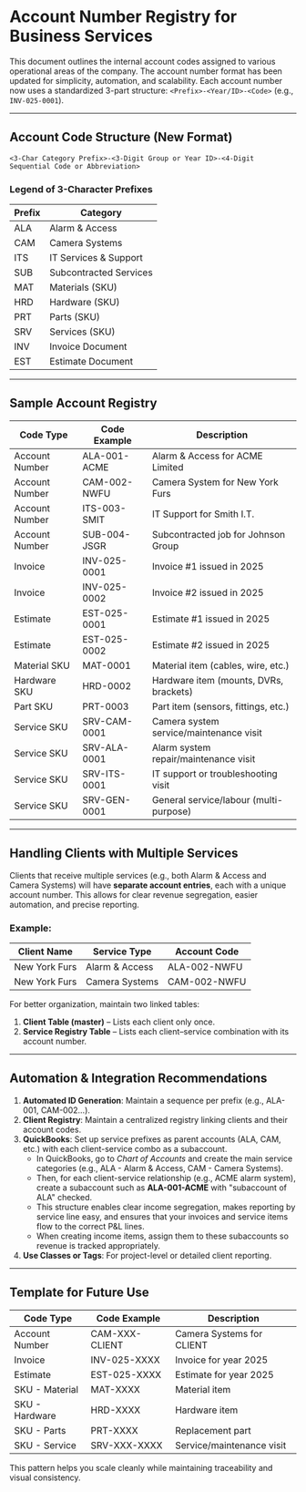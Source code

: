 
# Account Number Registry for Business Services

This document outlines the internal account codes assigned to various operational areas of the company. The account number format has been updated for simplicity, automation, and scalability. Each account number now uses a standardized 3-part structure: `<Prefix>-<Year/ID>-<Code>` (e.g., `INV-025-0001`).

---

## Account Code Structure (New Format)

```
<3-Char Category Prefix>-<3-Digit Group or Year ID>-<4-Digit Sequential Code or Abbreviation>
```

### Legend of 3-Character Prefixes

| Prefix | Category               |
|--------|------------------------|
| ALA    | Alarm & Access         |
| CAM    | Camera Systems         |
| ITS    | IT Services & Support  |
| SUB    | Subcontracted Services |
| MAT    | Materials (SKU)        |
| HRD    | Hardware (SKU)         |
| PRT    | Parts (SKU)            |
| SRV    | Services (SKU)         |
| INV    | Invoice Document       |
| EST    | Estimate Document      |

---

## Sample Account Registry

| Code Type      | Code Example | Description                             |
| -------------- | ------------ | --------------------------------------- |
| Account Number | ALA-001-ACME | Alarm & Access for ACME Limited         |
| Account Number | CAM-002-NWFU | Camera System for New York Furs         |
| Account Number | ITS-003-SMIT | IT Support for Smith I.T.               |
| Account Number | SUB-004-JSGR | Subcontracted job for Johnson Group     |
| Invoice        | INV-025-0001 | Invoice #1 issued in 2025               |
| Invoice        | INV-025-0002 | Invoice #2 issued in 2025               |
| Estimate       | EST-025-0001 | Estimate #1 issued in 2025              |
| Estimate       | EST-025-0002 | Estimate #2 issued in 2025              |
| Material SKU   | MAT-0001     | Material item (cables, wire, etc.)      |
| Hardware SKU   | HRD-0002     | Hardware item (mounts, DVRs, brackets)  |
| Part SKU       | PRT-0003     | Part item (sensors, fittings, etc.)     |
| Service SKU    | SRV-CAM-0001 | Camera system service/maintenance visit |
| Service SKU    | SRV-ALA-0001 | Alarm system repair/maintenance visit   |
| Service SKU    | SRV-ITS-0001 | IT support or troubleshooting visit     |
| Service SKU    | SRV-GEN-0001 | General service/labour (multi-purpose)  |

---

## Handling Clients with Multiple Services

Clients that receive multiple services (e.g., both Alarm & Access and Camera Systems) will have **separate account entries**, each with a unique account number. This allows for clear revenue segregation, easier automation, and precise reporting.

### Example:

| Client Name     | Service Type      | Account Code     |
|------------------|--------------------|------------------|
| New York Furs    | Alarm & Access     | ALA-002-NWFU     |
| New York Furs    | Camera Systems     | CAM-002-NWFU     |

For better organization, maintain two linked tables:

1. **Client Table (master)** – Lists each client only once.
2. **Service Registry Table** – Lists each client–service combination with its account number.

---

## Automation & Integration Recommendations

1. **Automated ID Generation**: Maintain a sequence per prefix (e.g., ALA-001, CAM-002...).
2. **Client Registry**: Maintain a centralized registry linking clients and their account codes.
3. **QuickBooks**: Set up service prefixes as parent accounts (ALA, CAM, etc.) with each client-service combo as a subaccount.  
   - In QuickBooks, go to *Chart of Accounts* and create the main service categories (e.g., ALA - Alarm & Access, CAM - Camera Systems).  
   - Then, for each client-service relationship (e.g., ACME alarm system), create a subaccount such as **ALA-001-ACME** with "subaccount of ALA" checked.  
   - This structure enables clear income segregation, makes reporting by service line easy, and ensures that your invoices and service items flow to the correct P&L lines.  
   - When creating income items, assign them to these subaccounts so revenue is tracked appropriately.
4. **Use Classes or Tags**: For project-level or detailed client reporting.

---

## Template for Future Use

| Code Type      | Code Example     | Description                    |
|----------------|------------------|--------------------------------|
| Account Number | CAM-XXX-CLIENT   | Camera Systems for CLIENT      |
| Invoice        | INV-025-XXXX     | Invoice for year 2025          |
| Estimate       | EST-025-XXXX     | Estimate for year 2025         |
| SKU - Material | MAT-XXXX         | Material item                  |
| SKU - Hardware | HRD-XXXX         | Hardware item                  |
| SKU - Parts    | PRT-XXXX         | Replacement part               |
| SKU - Service  | SRV-XXX-XXXX     | Service/maintenance visit      |

This pattern helps you scale cleanly while maintaining traceability and visual consistency.


